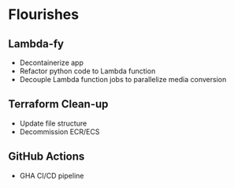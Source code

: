 # Flourishes

## Lambda-fy
- Decontainerize app
- Refactor python code to Lambda function
- Decouple Lambda function jobs to parallelize media conversion

## Terraform Clean-up
- Update file structure
- Decommission ECR/ECS

## GitHub Actions
- GHA CI/CD pipeline
